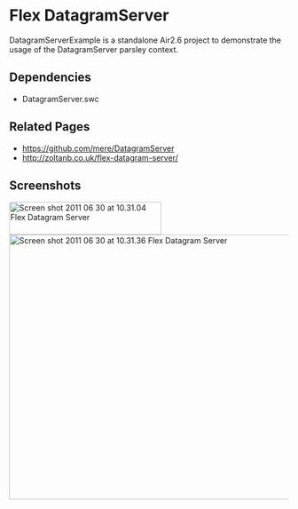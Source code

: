<h1>Flex DatagramServer</h1>

DatagramServerExample is a standalone Air2.6 project to demonstrate the usage of the DatagramServer parsley context.
<h2>Dependencies</h2>
<ul>
	<li>DatagramServer.swc</li>
</ul>

<h2>Related Pages</h2>
<ul>
	<li>
	<a href="https://github.com/mere/DatagramServer" >https://github.com/mere/DatagramServer</a>
	</li>
	<li>
	<a href="http://zoltanb.co.uk/flex-datagram-server/" >http://zoltanb.co.uk/flex-datagram-server/</a>
	</li>
</ul>

<h2>Screenshots</h2>
<img title="Screen shot 2011-06-30 at 10.31.04" src="http://zoltanb.co.uk/wp-content/uploads/2011/06/Screen-shot-2011-06-30-at-10.31.04.png" alt="Screen shot 2011 06 30 at 10.31.04 Flex Datagram Server" width="274" height="59" />
<br />
<img title="Screen shot 2011-06-30 at 10.31.36" src="http://zoltanb.co.uk/wp-content/uploads/2011/06/Screen-shot-2011-06-30-at-10.31.36.png" alt="Screen shot 2011 06 30 at 10.31.36 Flex Datagram Server" width="580" height="477" />